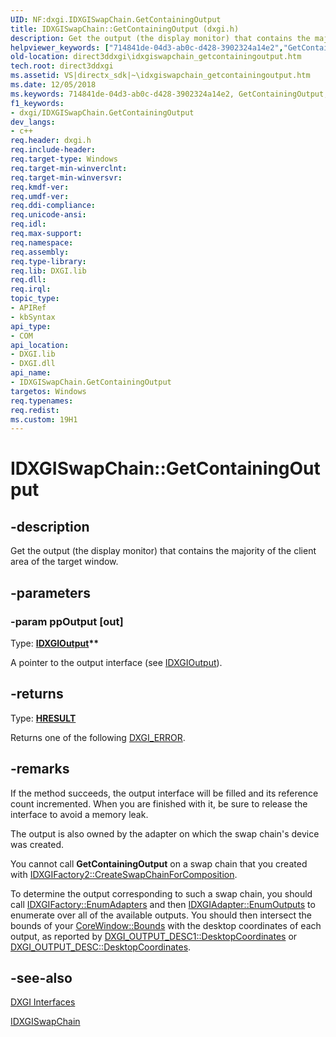```yaml
---
UID: NF:dxgi.IDXGISwapChain.GetContainingOutput
title: IDXGISwapChain::GetContainingOutput (dxgi.h)
description: Get the output (the display monitor) that contains the majority of the client area of the target window.
helpviewer_keywords: ["714841de-04d3-ab0c-d428-3902324a14e2","GetContainingOutput","GetContainingOutput method [DXGI]","GetContainingOutput method [DXGI]","IDXGISwapChain interface","IDXGISwapChain interface [DXGI]","GetContainingOutput method","IDXGISwapChain.GetContainingOutput","IDXGISwapChain::GetContainingOutput","direct3ddxgi.idxgiswapchain_getcontainingoutput","dxgi/IDXGISwapChain::GetContainingOutput"]
old-location: direct3ddxgi\idxgiswapchain_getcontainingoutput.htm
tech.root: direct3ddxgi
ms.assetid: VS|directx_sdk|~\idxgiswapchain_getcontainingoutput.htm
ms.date: 12/05/2018
ms.keywords: 714841de-04d3-ab0c-d428-3902324a14e2, GetContainingOutput, GetContainingOutput method [DXGI], GetContainingOutput method [DXGI],IDXGISwapChain interface, IDXGISwapChain interface [DXGI],GetContainingOutput method, IDXGISwapChain.GetContainingOutput, IDXGISwapChain::GetContainingOutput, direct3ddxgi.idxgiswapchain_getcontainingoutput, dxgi/IDXGISwapChain::GetContainingOutput
f1_keywords:
- dxgi/IDXGISwapChain.GetContainingOutput
dev_langs:
- c++
req.header: dxgi.h
req.include-header: 
req.target-type: Windows
req.target-min-winverclnt: 
req.target-min-winversvr: 
req.kmdf-ver: 
req.umdf-ver: 
req.ddi-compliance: 
req.unicode-ansi: 
req.idl: 
req.max-support: 
req.namespace: 
req.assembly: 
req.type-library: 
req.lib: DXGI.lib
req.dll: 
req.irql: 
topic_type:
- APIRef
- kbSyntax
api_type:
- COM
api_location:
- DXGI.lib
- DXGI.dll
api_name:
- IDXGISwapChain.GetContainingOutput
targetos: Windows
req.typenames: 
req.redist: 
ms.custom: 19H1
---
```


# IDXGISwapChain::GetContainingOutput


## -description


Get the output (the display monitor) that contains the majority of the client area of the target window.


## -parameters




### -param ppOutput [out]

Type: <b><a href="https://docs.microsoft.com/windows/desktop/api/dxgi/nn-dxgi-idxgioutput">IDXGIOutput</a>**</b>

A pointer to the output interface (see <a href="https://docs.microsoft.com/windows/desktop/api/dxgi/nn-dxgi-idxgioutput">IDXGIOutput</a>).


## -returns



Type: <b><a href="/windows/win32/com/structure-of-com-error-codes">HRESULT</a></b>

Returns one of the following <a href="https://docs.microsoft.com/windows/desktop/direct3ddxgi/dxgi-error">DXGI_ERROR</a>.




## -remarks



If the method succeeds, the output interface will be filled and its reference count incremented. When you are finished with it, be sure to release the interface to avoid a memory leak.

The output is also owned by the adapter on which the swap chain's device was created.

You cannot call <b>GetContainingOutput</b> on a swap chain that you created with <a href="https://docs.microsoft.com/windows/desktop/api/dxgi1_2/nf-dxgi1_2-idxgifactory2-createswapchainforcomposition">IDXGIFactory2::CreateSwapChainForComposition</a>.

To determine the output corresponding to such a swap chain, you should call <a href="https://docs.microsoft.com/windows/desktop/api/dxgi/nf-dxgi-idxgifactory-enumadapters">IDXGIFactory::EnumAdapters</a> and then <a href="https://docs.microsoft.com/windows/desktop/api/dxgi/nf-dxgi-idxgiadapter-enumoutputs">IDXGIAdapter::EnumOutputs</a> to enumerate over all of the available outputs. You should then intersect the bounds of your <a href="https://docs.microsoft.com/uwp/api/windows.ui.core.corewindow.bounds">CoreWindow::Bounds</a> with the desktop coordinates of each output, as reported by <a href="https://docs.microsoft.com/windows/desktop/api/dxgi1_6/ns-dxgi1_6-dxgi_output_desc1">DXGI_OUTPUT_DESC1::DesktopCoordinates</a> or <a href="https://docs.microsoft.com/windows/desktop/api/dxgi/ns-dxgi-dxgi_output_desc">DXGI_OUTPUT_DESC::DesktopCoordinates</a>.




## -see-also




<a href="https://docs.microsoft.com/windows/desktop/direct3ddxgi/d3d10-graphics-reference-dxgi-interfaces">DXGI Interfaces</a>



<a href="https://docs.microsoft.com/windows/desktop/api/dxgi/nn-dxgi-idxgiswapchain">IDXGISwapChain</a>
 

 

